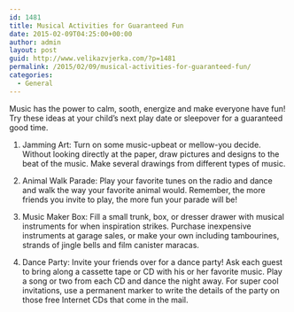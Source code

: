 ```yaml
---
id: 1481
title: Musical Activities for Guaranteed Fun
date: 2015-02-09T04:25:00+00:00
author: admin
layout: post
guid: http://www.velikazvjerka.com/?p=1481
permalink: /2015/02/09/musical-activities-for-guaranteed-fun/
categories:
  - General
---
```

Music has the power to calm, sooth, energize and make everyone have fun! Try these ideas at your child&#8217;s next play date or sleepover for a guaranteed good time.

1. Jamming Art: Turn on some music-upbeat or mellow-you decide. Without looking directly at the paper, draw pictures and designs to the beat of the music. Make several drawings from different types of music.

2. Animal Walk Parade: Play your favorite tunes on the radio and dance and walk the way your favorite animal would. Remember, the more friends you invite to play, the more fun your parade will be!

3. Music Maker Box: Fill a small trunk, box, or dresser drawer with musical instruments for when inspiration strikes. Purchase inexpensive instruments at garage sales, or make your own including tambourines, strands of jingle bells and film canister maracas.

4. Dance Party: Invite your friends over for a dance party! Ask each guest to bring along a cassette tape or CD with his or her favorite music. Play a song or two from each CD and dance the night away. For super cool invitations, use a permanent marker to write the details of the party on those free Internet CDs that come in the mail.